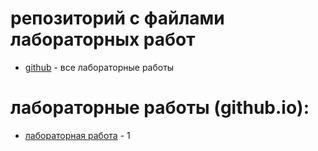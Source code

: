 # репозиторий с файлами лабораторных работ
- [github](https://github.com/acoola308/web-programming-labs/tree/main?tab=readme-ov-file) - все лабораторные работы
# лабораторные работы (github.io):
- [лабораторная работа](https://github.com/acoola308/web-programming-labs/tree/main/lab1) - 1

